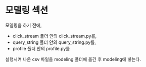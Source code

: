 # 모델링 섹션
모델링을 하기 전에, 
+ click_stream 폴더 안의 click_stream.py를, 
+ query_string 폴더 안의 query_string.py를, 
+ profile 폴더 안의 profile.py를

실행시켜 나온 csv 파일을 modeling 폴더에 옮긴 후 modeling에 넣는다.

